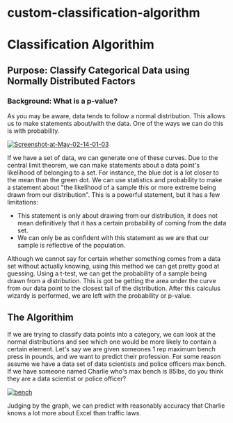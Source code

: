 # custom-classification-algorithm
<h1> Classification Algorithim </h1>
    <h2>Purpose: Classify Categorical Data using Normally Distributed Factors</h2>
    <h3>Background: What is a p-value?</h3>
    <p>As you may be aware, data tends to follow a normal distribution. This allows us to make statements about/with the data. One of the ways we can do this is with probability.</p>
    <a href="https://ibb.co/k1NPDY3"><img src="https://i.ibb.co/pyYkKCW/Screenshot-at-May-02-14-01-03.png" alt="Screenshot-at-May-02-14-01-03" border="0"></a>
    <p>If we have a set of data, we can generate one of these curves. Due to the central limit theorem, we can make statements about a data point's likelihood of belonging to a set. For instance, the blue dot is a lot closer to the mean than the green dot. We can use statistics and 
        probability to make a statement about "the likelihood of a sample this or more extreme being drawn from our distribution". This is a powerful statement, but it has a few limitations:
    </p>
    <ul>
        <li>This statement is only about drawing from our distribution, it does not mean definitively that it has a certain probability of coming from the data set. </li>
        <li>We can only be as confident with this statement as we are that our sample is reflective of the population.</li>
    </ul>
    <p>Although we cannot say for certain whether something comes from a data set without actually knowing, using this method we can get pretty good at guessing. Using a t-test, we can get the probability of a sample being drawn from a distribution. This is got be getting the area under the curve from our data point to the closest tail of the distribution. After this calculus wizardy is performed, we are left with the probability or p-value.</p>
    <h2>The Algorithim</h2>
    <p>If we are trying to classify data points into a category, we can look at the normal distributions and see which one would be more likely to contain a certain element. Let's say we are given someones 1 rep maximum bench press in pounds, and we want to predict their profession.
        For some reason assume we have a data set of data scientists and police officers max bench. If we have someone named Charlie who's max bench is 85lbs, do you think they are a data scientist or police officer? 
    </p>
    <a href="https://ibb.co/KFNhJkJ"><img src="https://i.ibb.co/72gCq5q/bench.png" alt="bench" border="0"></a>
    <p>Judging by the graph, we can predict with reasonably accuracy that Charlie knows a lot more about Excel than traffic laws. </p>